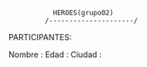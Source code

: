                HEROES(grupo02)
             /---------------------/



PARTICIPANTES:

Nombre   :
Edad     :
Ciudad   :



